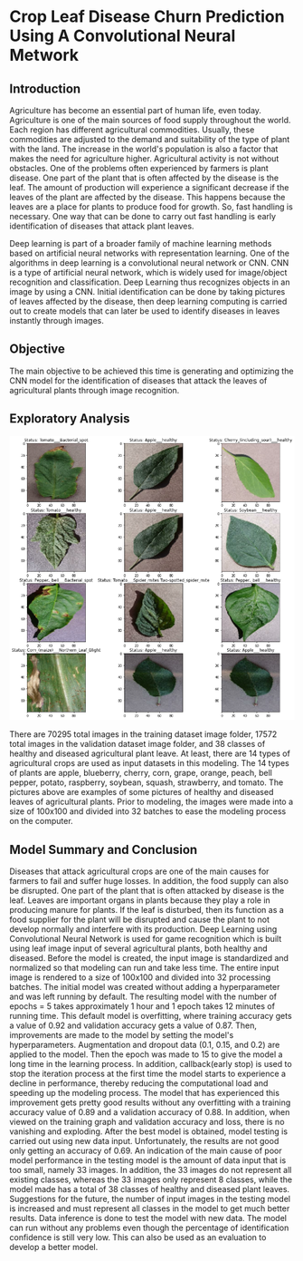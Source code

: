 # Crop Leaf Disease Churn Prediction Using A Convolutional Neural Metwork

## Introduction

Agriculture has become an essential part of human life, even today. Agriculture is one of the main sources of food supply throughout the world. Each region has different agricultural commodities. Usually, these commodities are adjusted to the demand and suitability of the type of plant with the land. The increase in the world's population is also a factor that makes the need for agriculture higher. Agricultural activity is not without obstacles. One of the problems often experienced by farmers is plant disease. One part of the plant that is often affected by the disease is the leaf. The amount of production will experience a significant decrease if the leaves of the plant are affected by the disease. This happens because the leaves are a place for plants to produce food for growth. So, fast handling is necessary. One way that can be done to carry out fast handling is early identification of diseases that attack plant leaves.

Deep learning is part of a broader family of machine learning methods based on artificial neural networks with representation learning. One of the algorithms in deep learning is a convolutional neural network or CNN. CNN is a type of artificial neural network, which is widely used for image/object recognition and classification. Deep Learning thus recognizes objects in an image by using a CNN. Initial identification can be done by taking pictures of leaves affected by the disease, then deep learning computing is carried out to create models that can later be used to identify diseases in leaves instantly through images.

## Objective

The main objective to be achieved this time is generating and optimizing the CNN model for the identification of diseases that attack the leaves of agricultural plants through image recognition.

## Exploratory Analysis

![LEAVES IMAGE](image/output.png)

There are 70295 total images in the training dataset image folder, 17572 total images in the validation dataset image folder, and 38 classes of healthy and diseased agricultural plant leave. At least, there are 14 types of agricultural crops are used as input datasets in this modeling. The 14 types of plants are apple, blueberry, cherry, corn, grape, orange, peach, bell pepper, potato, raspberry, soybean, squash, strawberry, and tomato. The pictures above are examples of some pictures of healthy and diseased leaves of agricultural plants. Prior to modeling, the images were made into a size of 100x100 and divided into 32 batches to ease the modeling process on the computer.

## Model Summary and Conclusion
Diseases that attack agricultural crops are one of the main causes for farmers to fail and suffer huge losses. In addition, the food supply can also be disrupted. One part of the plant that is often attacked by disease is the leaf. Leaves are important organs in plants because they play a role in producing manure for plants. If the leaf is disturbed, then its function as a food supplier for the plant will be disrupted and cause the plant to not develop normally and interfere with its production. Deep Learning using Convolutional Neural Network is used for game recognition which is built using leaf image input of several agricultural plants, both healthy and diseased. Before the model is created, the input image is standardized and normalized so that modeling can run and take less time. The entire input image is rendered to a size of 100x100 and divided into 32 processing batches. The initial model was created without adding a hyperparameter and was left running by default. The resulting model with the number of epochs = 5 takes approximately 1 hour and 1 epoch takes 12 minutes of running time. This default model is overfitting, where training accuracy gets a value of 0.92 and validation accuracy gets a value of 0.87. Then, improvements are made to the model by setting the model's hyperparameters. Augmentation and dropout data (0.1, 0.15, and 0.2) are applied to the model. Then the epoch was made to 15 to give the model a long time in the learning process. In addition, callback(early stop) is used to stop the iteration process at the first time the model starts to experience a decline in performance, thereby reducing the computational load and speeding up the modeling process. The model that has experienced this improvement gets pretty good results without any overfitting with a training accuracy value of 0.89 and a validation accuracy of 0.88. In addition, when viewed on the training graph and validation accuracy and loss, there is no vanishing and exploding. After the best model is obtained, model testing is carried out using new data input. Unfortunately, the results are not good only getting an accuracy of 0.69. An indication of the main cause of poor model performance in the testing model is the amount of data input that is too small, namely 33 images. In addition, the 33 images do not represent all existing classes, whereas the 33 images only represent 8 classes, while the model made has a total of 38 classes of healthy and diseased plant leaves. Suggestions for the future, the number of input images in the testing model is increased and must represent all classes in the model to get much better results. Data inference is done to test the model with new data. The model can run without any problems even though the percentage of identification confidence is still very low. This can also be used as an evaluation to develop a better model.